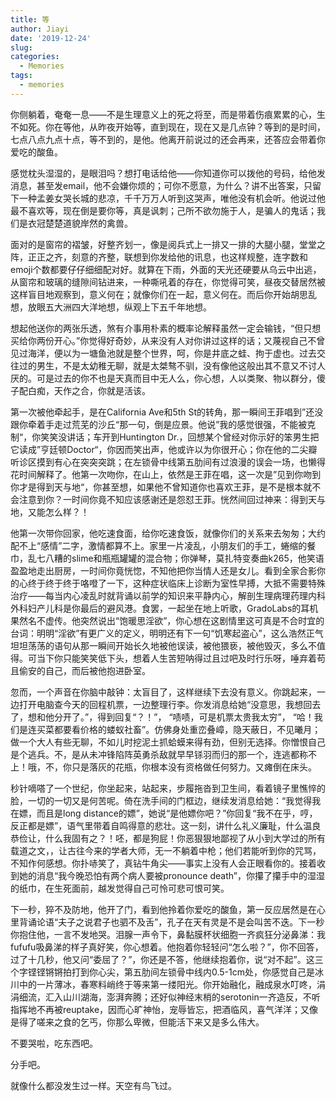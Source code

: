 ```yaml
---
title: 等
author: Jiayi
date: '2019-12-24'
slug:
categories:
  - Memories
tags:
  - memories
---
```


你侧躺着，奄奄一息——不是生理意义上的死之将至，而是带着伤痕累累的心，生不如死。你在等他，从昨夜开始等，直到现在，现在又是几点钟？等到的是时间，七点八点九点十点，等不到的，是他。他离开前说过的还会再来，还答应会带着你爱吃的酸鱼。  

感觉枕头湿湿的，是眼泪吗？想打电话给他——你知道你可以拨他的号码，给他发消息，甚至发email，他不会嫌你烦的；可你不愿意，为什么？讲不出答案，只留下一种孟姜女哭长城的悲凉，千千万万人听到这哭声，唯他没有机会听。他说过他最不喜欢等，现在倒是要你等，真是讽刺；己所不欲勿施于人，是骗人的鬼话；我们是衣冠楚楚道貌岸然的禽兽。  

面对的是窗帘的褶皱，好整齐划一，像是阅兵式上一排又一排的大腿小腿，堂堂之阵，正正之齐，刻意的齐整，联想到你发给他的讯息，也这样规整，连字数和emoji个数都要仔仔细细配对好。就算在下雨，外面的天光还硬要从乌云中出逃，从窗帘和玻璃的缝隙间钻进来，一种嘶吼着的存在，你觉得可笑，昼夜交替居然被这样盲目地观察到，意义何在；就像你们在一起，意义何在。而后你开始胡思乱想，放眼五大洲四大洋地想，纵观上下五千年地想。  

想起他送你的两张乐透，煞有介事用朴素的概率论解释虽然一定会输钱，“但只想买给你两份开心。”你觉得好奇妙，从来没有人对你讲过这样的话；又蔑视自己不曾见过海洋，便以为一塘鱼池就是整个世界，呵，你是井底之蛙、拘于虚也。过去交往过的男生，不是太幼稚无聊，就是太桀骜不驯，没有像他这般出其不意又不讨人厌的。可是过去的你不也是天真而目中无人么，你心想，人以类聚、物以群分，傻子配白痴，天作之合，你就是活该。  

第一次被他牵起手，是在California Ave和5th St的转角，那一瞬间王菲唱到”还没跟你牵着手走过荒芜的沙丘“那一句，倒是应景。他说”我的感觉很强，不能被克制“，你笑笑没讲话；车开到Huntington Dr.，回想某个曾经对你示好的笨男生把它读成”亨廷顿Doctor“，你因而笑出声，他或许以为你很开心；你在他的二尖瓣听诊区摸到有心在突突突跳；在左锁骨中线第五肋间有过浪漫的误会一场，也懒得花时间解释了。他第一次吻你，在山上，依然是王菲在唱，这一次是”见到你吻到你才是得到天与地“，你甚至想，如果他不曾知道你也喜欢王菲，是不是根本就不会注意到你？一时间你竟不知应该感谢还是怨怼王菲。恍然间回过神来：得到天与地，又能怎么样？！  

他第一次带你回家，他吃速食面，给你吃速食饭，就像你们的关系来去匆匆；大约配不上“感情”二字，激情都算不上。家里一片凌乱，小朋友们的手工，蜷缩的餐巾，乱七八糟的slime和瓶瓶罐罐的混合物；你弹琴，莫扎特变奏曲k265，他笑语盈盈地走出厨房，一时间你竟恍惚，不知他把你当情人还是女儿。看到全家合影你的心终于终于终于咯噔了一下，这种症状临床上诊断为室性早搏，大抵不需要特殊治疗——每当内心凌乱时就背诵以前学的知识来平静内心，解剖生理病理药理内科外科妇产儿科是你最后的避风港。食罢，一起坐在地上听歌，GradoLabs的耳机果然名不虚传。他突然说出“饱暖思淫欲”，你心想在这剧情里这可真是不合时宜的台词：明明“淫欲”有更广义的定义，明明还有下一句“饥寒起盗心”，这么浩然正气坦坦荡荡的语句从那一瞬间开始长久地被他误读，被他猥亵，被他毁灭，多么不值得。可当下你只能笑笑低下头，想着人生苦短呐得过且过吧及时行乐呀，唾弃着苟且偷安的自己，而后被他抱进卧室。  

忽而，一个声音在你脑中敲钟：太盲目了，这样继续下去没有意义。你跳起来，一边打开电脑查今天的回程机票，一边整理行李。你发消息给她“没意思，我想回去了，想和他分开了。”，得到回复“？！”， “啧啧，可是机票太贵我太穷”， “哈！我们是连买菜都要看价格的蝼蚁社畜”。仿佛身处重峦叠嶂，隐天蔽日，不见曦月；做一个大人有些无聊，不如儿时挖泥土抓蛤蟆来得有劲，但别无选择。你憎恨自己是个逃兵。不，是从未冲锋陷阵英勇杀敌就早早铩羽而归的那一个，连逃都称不上！哦，不，你只是落灰的花瓶，你根本没有资格做任何努力。又瘫倒在床头。  

秒针嘀嗒了一个世纪，你坐起来，站起来，步履拖沓到卫生间，看着镜子里憔悴的脸，一切的一切又是何苦呢。倚在洗手间的门框边，继续发消息给她：“我觉得我在嫖，而且是long distance的嫖”，她说“是他嫖你吧？”你回复“我不在乎，哼，反正都是嫖”，语气里带着自鸣得意的悲壮。这一刻，讲什么礼义廉耻，什么温良恭俭让，什么我固有之？！呸，都是狗屁！你恶狠狠地鄙视了从小到大学过的所有载道之文，，让古往今来的学者大师，无一不躺着中枪；他们若能听到你的咒骂，不知作何感想。你扑哧笑了，真钻牛角尖——事实上没有人会正眼看你的。接着收到她的消息“我今晚恐怕有两个病人要被pronounce death”，你攥了攥手中的湿湿的纸巾，在生死面前，越发觉得自己可怜可悲可恨可笑。  

下一秒，猝不及防地，他开了门，看到他拎着你爱吃的酸鱼，第一反应居然是在心里背诵论语“夫子之说君子也驷不及舌”，孔子在天有灵是不是会叫苦不迭。下一秒你抱住他，一言不发地哭。泪腺一声令下，鼻黏膜杯状细胞一齐疯狂分泌鼻涕：我fufufu吸鼻涕的样子真好笑，你心想着。他抱着你轻轻问“怎么啦？”，你不回答，过了十几秒，他又问“委屈了？”，你还是不答，他继续抱着你，说“对不起”。这三个字铿铿锵锵拍打到你心尖，第五肋间左锁骨中线内0.5-1cm处，你感觉自己是冰川中的一片薄冰，春寒料峭终于等来第一缕阳光。你开始融化，融成泉水叮咚，涓涓细流，汇入山川湖海，澎湃奔腾；还好似神经末梢的serotonin一齐造反，不听指挥地不再被reuptake，因而心旷神怡，宠辱皆忘，把酒临风，喜气洋洋；又像是得了嗟来之食的乞丐，你那么卑微，但能活下来又是多么伟大。  

不要哭啦，吃东西吧。  

分手吧。  

就像什么都没发生过一样。天空有鸟飞过。  